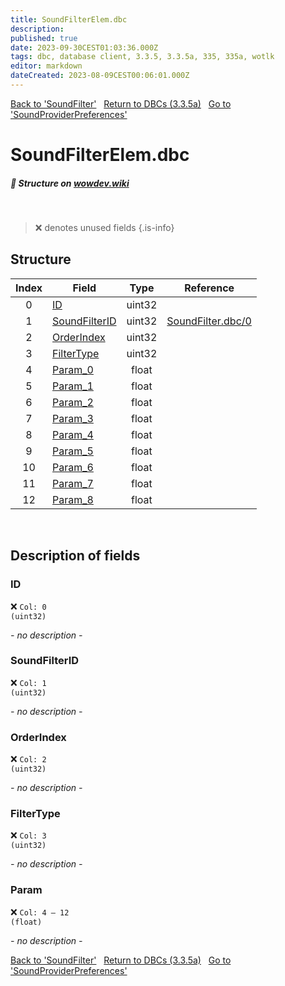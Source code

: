 ```yaml
---
title: SoundFilterElem.dbc
description:
published: true
date: 2023-09-30CEST01:03:36.000Z
tags: dbc, database client, 3.3.5, 3.3.5a, 335, 335a, wotlk
editor: markdown
dateCreated: 2023-08-09CEST00:06:01.000Z
---
```

<a href="https://trinitycore.info/files/DBC/335/soundfilter" class="mt-5 v-btn v-btn--depressed v-btn--flat v-btn--outlined theme--light v-size--default darkblue--text text--lighten-3"><span class="v-btn__content"><i aria-hidden="true" class="v-icon notranslate v-icon--left mdi mdi-arrow-left theme--light"></i><span>Back to 'SoundFilter'</span></span></a>&nbsp;&nbsp;&nbsp;<a href="https://trinitycore.info/files/DBC/335/DBC" class="mt-5 v-btn v-btn--depressed v-btn--flat v-btn--outlined theme--light v-size--default darkblue--text text--lighten-3"><span class="v-btn__content"><i aria-hidden="true" class="v-icon notranslate v-icon--left mdi mdi-home-outline theme--light"></i><span>Return to DBCs (3.3.5a)</span></span></a>&nbsp;&nbsp;&nbsp;<a href="https://trinitycore.info/files/DBC/335/soundproviderpreferences" class="mt-5 v-btn v-btn--depressed v-btn--flat v-btn--outlined theme--light v-size--default darkblue--text text--lighten-3"><span class="v-btn__content"><span>Go to 'SoundProviderPreferences'</span><i aria-hidden="true" class="v-icon notranslate v-icon--right mdi mdi-arrow-right theme--light"></i></span></a>

# SoundFilterElem.dbc
##### :pencil: Structure on [wowdev.wiki](https://wowdev.wiki/DB/SoundFilterElem)
&nbsp;

> :x: denotes unused fields
{.is-info}


## Structure

| Index | Field | Type | Reference |
| :---: | --- | :---: | --- |
| 0 | [ID](#id-alt) | uint32 |  |
| 1 | [SoundFilterID](#id-alt) | uint32 | [SoundFilter.dbc/0](/files/DBC/335/soundfilter#id-alt) |
| 2 | [OrderIndex](#id-alt) | uint32 |  |
| 3 | [FilterType](#id-alt) | uint32 |  |
| 4 | [Param_0](#id-alt) | float |  |
| 5 | [Param_1](#id-alt) | float |  |
| 6 | [Param_2](#id-alt) | float |  |
| 7 | [Param_3](#id-alt) | float |  |
| 8 | [Param_4](#id-alt) | float |  |
| 9 | [Param_5](#id-alt) | float |  |
| 10 | [Param_6](#id-alt) | float |  |
| 11 | [Param_7](#id-alt) | float |  |
| 12 | [Param_8](#id-alt) | float |  |
&nbsp;
## Description of fields

### ID <!-- {#id-alt} -->
:x: <code>Col: 0 (uint32)</code>

*- no description -*
&nbsp;

### SoundFilterID
:x: <code>Col: 1 (uint32)</code>

*- no description -*
&nbsp;

### OrderIndex
:x: <code>Col: 2 (uint32)</code>

*- no description -*
&nbsp;

### FilterType
:x: <code>Col: 3 (uint32)</code>

*- no description -*
&nbsp;

### Param
:x: <code>Col: 4 &ndash; 12 (float)</code>

*- no description -*
&nbsp;

<a href="https://trinitycore.info/files/DBC/335/soundfilter" class="mt-5 v-btn v-btn--depressed v-btn--flat v-btn--outlined theme--light v-size--default darkblue--text text--lighten-3"><span class="v-btn__content"><i aria-hidden="true" class="v-icon notranslate v-icon--left mdi mdi-arrow-left theme--light"></i><span>Back to 'SoundFilter'</span></span></a>&nbsp;&nbsp;&nbsp;<a href="https://trinitycore.info/files/DBC/335/DBC" class="mt-5 v-btn v-btn--depressed v-btn--flat v-btn--outlined theme--light v-size--default darkblue--text text--lighten-3"><span class="v-btn__content"><i aria-hidden="true" class="v-icon notranslate v-icon--left mdi mdi-home-outline theme--light"></i><span>Return to DBCs (3.3.5a)</span></span></a>&nbsp;&nbsp;&nbsp;<a href="https://trinitycore.info/files/DBC/335/soundproviderpreferences" class="mt-5 v-btn v-btn--depressed v-btn--flat v-btn--outlined theme--light v-size--default darkblue--text text--lighten-3"><span class="v-btn__content"><span>Go to 'SoundProviderPreferences'</span><i aria-hidden="true" class="v-icon notranslate v-icon--right mdi mdi-arrow-right theme--light"></i></span></a>
